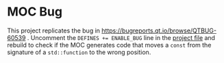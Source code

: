 # MOC Bug

This project replicates the bug in https://bugreports.qt.io/browse/QTBUG-60539 . Uncomment the `DEFINES += ENABLE_BUG` line in the [project file](moc_bug_lambda_slot_param.pro) and rebuild to check if the MOC generates code that moves a `const` from the signature of a `std::function` to the wrong position.

